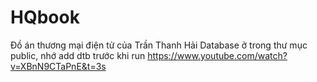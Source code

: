 # HQbook
Đồ án thương mại điện tử của Trần Thanh Hải
Database ở trong thư mục public, nhớ add dtb trước khi run
https://www.youtube.com/watch?v=XBnN9CTaPnE&t=3s
